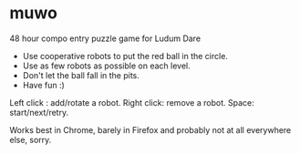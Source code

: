 muwo
====

48 hour compo entry puzzle game for Ludum Dare

- Use cooperative robots to put the red ball in the circle. 
- Use as few robots as possible on each level. 
- Don't let the ball fall in the pits. 
- Have fun :) 

Left click : add/rotate a robot. 
Right click: remove a robot. 
Space: start/next/retry. 

Works best in Chrome, barely in Firefox and probably not at all everywhere else, sorry.
